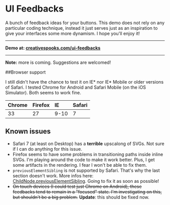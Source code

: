 # UI Feedbacks

A bunch of feedback ideas for your buttons. This demo does not rely on any particular coding technique, instead it just serves just as an inspiration to give your interfaces some more dynamism. I hope you'll enjoy it!

---

**Demo at: [creativespooks.com/ui-feedbacks](http://creativespooks.com/ui-feedbacks)**

---

**Note:** more is coming. Suggestions are welcomed!


##Browser support

I still didn't have the chance to test it on IE* nor IE* Mobile or older versions of Safari. I tested Chrome for Android and Safari Mobile (on the iOS Simulator). Both seems to work fine.

| Chrome | Firefox | IE   | Safari |
|:-------|:--------|:-----|:-------|
| 33     | 27      | 9-10 | 7      |


## Known issues

* Safari 7 (at least on Desktop) has a **terrible** upscalong of SVGs. Not sure if I can do anything for this issue.
* Firefox seems to have some problems in transitioning paths inside inline SVGs. I'm playing around the code to make it work better. Plus, I get some artifacts in the rendering. I fear I won't be able to fix them.
* `previousElementSibling` is not supported by Safari. That's why the last section doesn't work. More infos here: [ChildNode.previousElementSibling](https://developer.mozilla.org/en-US/docs/Web/API/Childnode.previousElementSibling). Going to fix it as soon as possible!
* ~~On touch devices (I could test just Chrome on Android), these feedbacks tend to remain in a "focused" state. I'm investigating on this, but shouldn't be a big problem.~~ **Update**: this should be fixed now.
